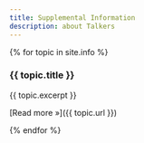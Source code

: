 ```yaml
---
title: Supplemental Information
description: about Talkers
---
```


{% for topic in site.info %}
### {{ topic.title }}

{{ topic.excerpt }}

[Read more &raquo;]({{ topic.url }})

{% endfor %}
